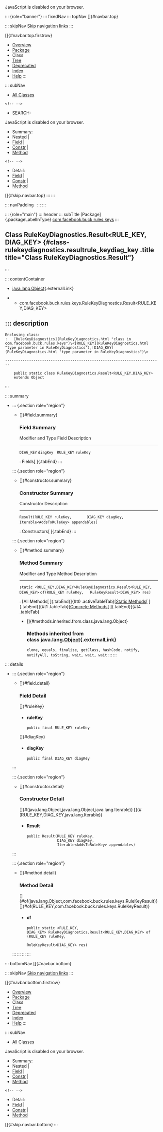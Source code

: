 <div>

JavaScript is disabled on your browser.

</div>

::: {role="banner"}
::: fixedNav
::: topNav
[]{#navbar.top}

::: skipNav
[Skip navigation links](#skip.navbar.top "Skip navigation links")
:::

[]{#navbar.top.firstrow}

-   [Overview](../../../../../index.html)
-   [Package](package-summary.html)
-   Class
-   [Tree](package-tree.html)
-   [Deprecated](../../../../../deprecated-list.html)
-   [Index](../../../../../index-all.html)
-   [Help](../../../../../help-doc.html)
:::

::: subNav
-   [All Classes](../../../../../allclasses.html)

```{=html}
<!-- -->
```
-   SEARCH:

<div>

<div>

JavaScript is disabled on your browser.

</div>

</div>

<div>

-   Summary: 
-   Nested \| 
-   [Field](#field.summary) \| 
-   [Constr](#constructor.summary) \| 
-   [Method](#method.summary)

```{=html}
<!-- -->
```
-   Detail: 
-   [Field](#field.detail) \| 
-   [Constr](#constructor.detail) \| 
-   [Method](#method.detail)

</div>

[]{#skip.navbar.top}
:::
:::

::: navPadding
 
:::
:::

::: {role="main"}
::: header
::: subTitle
[Package]{.packageLabelInType} [com.facebook.buck.rules.keys](package-summary.html)
:::

## Class RuleKeyDiagnostics.Result\<RULE_KEY,​DIAG_KEY\> {#class-rulekeydiagnostics.resultrule_keydiag_key .title title="Class RuleKeyDiagnostics.Result"}
:::

::: contentContainer
-   [java.lang.Object](http://docs.oracle.com/javase/7/docs/api/java/lang/Object.html?is-external=true "class or interface in java.lang"){.externalLink}

-   -   com.facebook.buck.rules.keys.RuleKeyDiagnostics.Result\<RULE_KEY,​DIAG_KEY\>

::: description
-   

    Enclosing class:
    :   [RuleKeyDiagnostics](RuleKeyDiagnostics.html "class in com.facebook.buck.rules.keys")\<[RULE_KEY](RuleKeyDiagnostics.html "type parameter in RuleKeyDiagnostics"),​[DIAG_KEY](RuleKeyDiagnostics.html "type parameter in RuleKeyDiagnostics")\>

    ------------------------------------------------------------------------

        public static class RuleKeyDiagnostics.Result<RULE_KEY,​DIAG_KEY>
        extends Object
:::

::: summary
-   ::: {.section role="region"}
    -   []{#field.summary}

        ### Field Summary

          Modifier and Type   Field       Description
          ------------------- ----------- -------------
          `DIAG_KEY`          `diagKey`    
          `RULE_KEY`          `ruleKey`    

          : Fields[ ]{.tabEnd}
    :::

    ::: {.section role="region"}
    -   []{#constructor.summary}

        ### Constructor Summary

          Constructor                                                                                     Description
          ----------------------------------------------------------------------------------------------- -------------
          `Result​(RULE_KEY ruleKey,       DIAG_KEY diagKey,       Iterable<AddsToRuleKey> appendables)`    

          : Constructors[ ]{.tabEnd}
    :::

    ::: {.section role="region"}
    -   []{#method.summary}

        ### Method Summary

          Modifier and Type                                                          Method                                                  Description
          -------------------------------------------------------------------------- ------------------------------------------------------- -------------
          `static <RULE_KEY,​DIAG_KEY>RuleKeyDiagnostics.Result<RULE_KEY,​DIAG_KEY>`   `of​(RULE_KEY ruleKey,   RuleKeyResult<DIAG_KEY> res)`    

          : [All Methods[ ]{.tabEnd}]{#t0 .activeTableTab}[[Static
          Methods](javascript:show(1);)[ ]{.tabEnd}]{#t1
          .tableTab}[[Concrete
          Methods](javascript:show(8);)[ ]{.tabEnd}]{#t4 .tableTab}

        -   []{#methods.inherited.from.class.java.lang.Object}

            ### Methods inherited from class java.lang.[Object](http://docs.oracle.com/javase/7/docs/api/java/lang/Object.html?is-external=true "class or interface in java.lang"){.externalLink}

            `clone, equals, finalize, getClass, hashCode, notify, notifyAll, toString, wait, wait, wait`
    :::
:::

::: details
-   ::: {.section role="region"}
    -   []{#field.detail}

        ### Field Detail

        []{#ruleKey}

        -   #### ruleKey

                public final RULE_KEY ruleKey

        []{#diagKey}

        -   #### diagKey

                public final DIAG_KEY diagKey
    :::

    ::: {.section role="region"}
    -   []{#constructor.detail}

        ### Constructor Detail

        []{#<init>(java.lang.Object,java.lang.Object,java.lang.Iterable)}
        []{#<init>(RULE_KEY,DIAG_KEY,java.lang.Iterable)}

        -   #### Result

                public Result​(RULE_KEY ruleKey,
                              DIAG_KEY diagKey,
                              Iterable<AddsToRuleKey> appendables)
    :::

    ::: {.section role="region"}
    -   []{#method.detail}

        ### Method Detail

        []{#of(java.lang.Object,com.facebook.buck.rules.keys.RuleKeyResult)}
        []{#of(RULE_KEY,com.facebook.buck.rules.keys.RuleKeyResult)}

        -   #### of

            ``` methodSignature
            public static <RULE_KEY,​DIAG_KEY> RuleKeyDiagnostics.Result<RULE_KEY,​DIAG_KEY> of​(RULE_KEY ruleKey,
                                                                                                          RuleKeyResult<DIAG_KEY> res)
            ```
    :::
:::
:::
:::

::: bottomNav
[]{#navbar.bottom}

::: skipNav
[Skip navigation links](#skip.navbar.bottom "Skip navigation links")
:::

[]{#navbar.bottom.firstrow}

-   [Overview](../../../../../index.html)
-   [Package](package-summary.html)
-   Class
-   [Tree](package-tree.html)
-   [Deprecated](../../../../../deprecated-list.html)
-   [Index](../../../../../index-all.html)
-   [Help](../../../../../help-doc.html)
:::

::: subNav
-   [All Classes](../../../../../allclasses.html)

<div>

<div>

JavaScript is disabled on your browser.

</div>

</div>

<div>

-   Summary: 
-   Nested \| 
-   [Field](#field.summary) \| 
-   [Constr](#constructor.summary) \| 
-   [Method](#method.summary)

```{=html}
<!-- -->
```
-   Detail: 
-   [Field](#field.detail) \| 
-   [Constr](#constructor.detail) \| 
-   [Method](#method.detail)

</div>

[]{#skip.navbar.bottom}
:::
